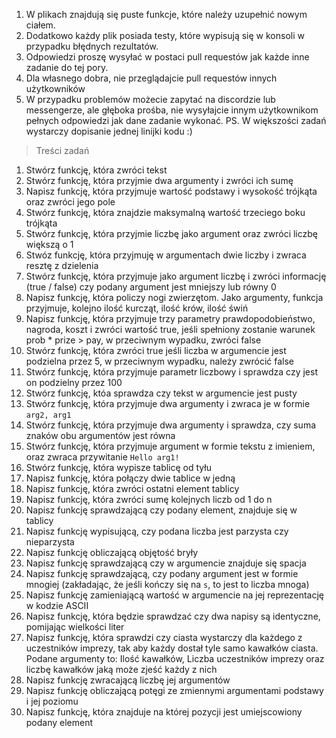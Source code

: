 1. W plikach znajdują się puste funkcje, które należy uzupełnić nowym ciałem.
2. Dodatkowo każdy plik posiada testy, które wypisują się w konsoli w przypadku błędnych rezultatów.
3. Odpowiedzi proszę wysyłać w postaci pull requestów jak każde inne zadanie do tej pory.
4. Dla własnego dobra, nie przeglądajcie pull requestów innych użytkowników
5. W przypadku problemów możecie zapytać na discordzie lub messengerze, ale głęboka prośba, nie wysyłajcie innym użytkownikom pełnych odpowiedzi jak dane zadanie wykonać.
PS. W większości zadań wystarczy dopisanie jednej linijki kodu :)

> Treści zadań

1. Stwórz funkcję, która zwróci tekst
2. Stwórz funkcję, która przyjmie dwa argumenty i zwróci ich sumę
3. Napisz funkcję, która przyjmuje wartość podstawy i wysokość trójkąta oraz zwróci jego pole
4. Stwórz funkcję, która znajdzie maksymalną wartość trzeciego boku trójkąta
5. Stwórz funkcję, która przyjmie liczbę jako argument oraz zwróci liczbę większą o 1
6. Stwóz funkcję, która przyjmuję w argumentach dwie liczby i zwraca resztę z dzielenia 
7. Stwórz funkcję, która przyjmuje jako argument liczbę i zwróci informację (true / false) czy podany argument jest mniejszy lub równy 0
8. Napisz funkcję, która policzy nogi zwierzętom. Jako argumenty, funkcja przyjmuje, kolejno ilość kurcząt, ilość krów, ilość świń
9. Napisz funkcję, która przyjmuje trzy parametry prawdopodobieństwo, nagroda, koszt i zwróci wartość true, jeśli spełniony zostanie warunek prob * prize > pay, w przeciwnym wypadku, zwróci false
10. Stwórz funkcję, która zwróci true jeśli liczba w argumencie jest podzielna przez 5, w przeciwnym wypadku, należy zwrócić false
11. Stwórz funkcję, która przyjmuje parametr liczbowy i sprawdza czy jest on podzielny przez 100
12. Stwórz funkcję, któa sprawdza czy tekst w argumencie jest pusty
13. Stwórz funkcję, która przyjmuje dwa argumenty i zwraca je w formie `arg2, arg1`
14. Stwórz funkcję, która przyjmuje dwa argumenty i sprawdza, czy suma znaków obu argumentów jest równa
15. Stwórz funkcję, która przyjmuje argument w formie tekstu z imieniem, oraz zwraca przywitanie `Hello arg1!`
16. Stwórz funkcję, która wypisze tablicę od tyłu
17. Napisz funkcję, która połączy dwie tablice w jedną
18. Napisz funkcję, która zwróci ostatni element tablicy
19. Napisz funkcję, która zwróci sumę kolejnych liczb od 1 do n
20. Napisz funkcję sprawdzającą czy podany element, znajduje się w tablicy
21. Napisz funkcję wypisującą, czy podana liczba jest parzysta czy nieparzysta
22. Napisz funkcję obliczającą objętość bryły
23. Napisz funkcję sprawdzającą czy w argumencie znajduje się spacja
24. Napisz funkcję sprawdzającą, czy podany argument jest w formie mnogiej (zakładając, że jeśli kończy się na `s`, to jest to liczba mnoga)
25. Napisz funkcję zamieniającą wartość w argumencie na jej reprezentację w kodzie ASCII
26. Napisz funkcję, która będzie sprawdzać czy dwa napisy są identyczne, pomijając wielkości liter 
27. Napisz funkcję, która sprawdzi czy ciasta wystarczy dla każdego z uczestników imprezy, tak aby każdy dostał tyle samo kawałków ciasta. Podane argumenty to: Ilość kawałków, Liczba uczestników imprezy oraz liczbę kawałków jaką może zjeść każdy z nich
28. Napisz funkcję zwracającą liczbę jej argumentów 
29. Napisz funkcję obliczającą potęgi ze zmiennymi argumentami podstawy i jej poziomu
30. Napisz funkcję, która znajduje na której pozycji jest umiejscowiony podany element
